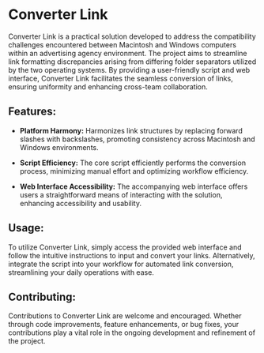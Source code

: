 # Converter Link

Converter Link is a practical solution developed to address the compatibility challenges encountered between Macintosh and Windows computers within an advertising agency environment. The project aims to streamline link formatting discrepancies arising from differing folder separators utilized by the two operating systems. By providing a user-friendly script and web interface, Converter Link facilitates the seamless conversion of links, ensuring uniformity and enhancing cross-team collaboration.

## Features:

- **Platform Harmony:** Harmonizes link structures by replacing forward slashes with backslashes, promoting consistency across Macintosh and Windows environments.
  
- **Script Efficiency:** The core script efficiently performs the conversion process, minimizing manual effort and optimizing workflow efficiency.
  
- **Web Interface Accessibility:** The accompanying web interface offers users a straightforward means of interacting with the solution, enhancing accessibility and usability.
  

## Usage:

To utilize Converter Link, simply access the provided web interface and follow the intuitive instructions to input and convert your links. Alternatively, integrate the script into your workflow for automated link conversion, streamlining your daily operations with ease.

## Contributing:

Contributions to Converter Link are welcome and encouraged. Whether through code improvements, feature enhancements, or bug fixes, your contributions play a vital role in the ongoing development and refinement of the project.

